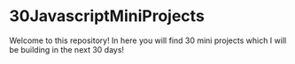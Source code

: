 # 30JavascriptMiniProjects
Welcome to this repository!
In here you will find 30 mini projects which I will be building in the next 30 days!

